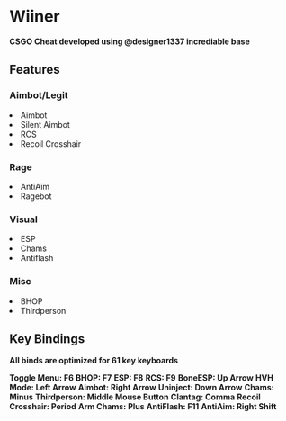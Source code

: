 # Wiiner

<b> CSGO Cheat developed using @designer1337 incrediable base </b>

<b> <h2> Features </h2> </b>

<h3>Aimbot/Legit</h3>
<li>Aimbot</li>
<li>Silent Aimbot</li>
<li>RCS</li>
<li>Recoil Crosshair</li>

<h3>Rage</h3>
<li>AntiAim</li>
<li>Ragebot</li>

<h3>Visual</h3>
<li>ESP</li>
<li>Chams</li>
<li>Antiflash</li>


<h3>Misc</h3>
<li>BHOP</li>
<li>Thirdperson</li>

<b> <h2> Key Bindings </h2> </b>
<b>All binds are optimized for 61 key keyboards</b>

<b>Toggle Menu: F6</b>
<b>BHOP: F7</b>
<b>ESP: F8</b>
<b>RCS: F9</b>
<b>BoneESP: Up Arrow</b>
<b>HVH Mode: Left Arrow</b>
<b>Aimbot: Right Arrow</b>
<b>Uninject: Down Arrow</b>
<b>Chams: Minus</b>
<b>Thirdperson: Middle Mouse Button</b>
<b>Clantag: Comma</b>
<b>Recoil Crosshair: Period</b>
<b>Arm Chams: Plus</b>
<b>AntiFlash: F11</b>
<b>AntiAim: Right Shift</b>
